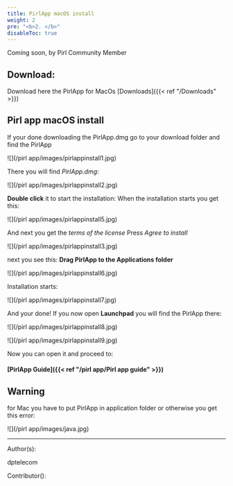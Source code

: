 ```yaml
---
title: PirlApp macOS install
weight: 2
pre: "<b>2. </b>"
disableToc: true
---
```



Coming soon, by Pirl Community Member

## Download:
Download here the PirlApp for MacOs
[Downloads]({{< ref "/Downloads" >}})

## Pirl app macOS install

If your done downloading the PirlApp.dmg go to your download folder and find the PirlApp

![](/pirl app/images/pirlappinstall1.jpg)

There you will find *PirlApp.dmg*:

![](/pirl app/images/pirlappinstall2.jpg)

**Double click** it to start the installation:
When the installation starts you get this:


![](/pirl app/images/pirlappinstall5.jpg)

And next you get the *terms of the license*
Press *Agree to install*

![](/pirl app/images/pirlappinstall3.jpg)

next you see this:
**Drag PirlApp to the Applications folder**

![](/pirl app/images/pirlappinstall6.jpg)

Installation starts:

![](/pirl app/images/pirlappinstall7.jpg)

And your done!
If you now open **Launchpad** you will find the PirlApp there:

![](/pirl app/images/pirlappinstall8.jpg)

![](/pirl app/images/pirlappinstall9.jpg)

Now you can open it and proceed to:

#### [PirlApp Guide]({{< ref "/pirl app/Pirl app guide" >}})



## Warning


for Mac you have to put PirlApp in application folder or otherwise you get this error:

![](/pirl app/images/java.jpg)






















---
Author(s):

dptelecom

Contributor():
